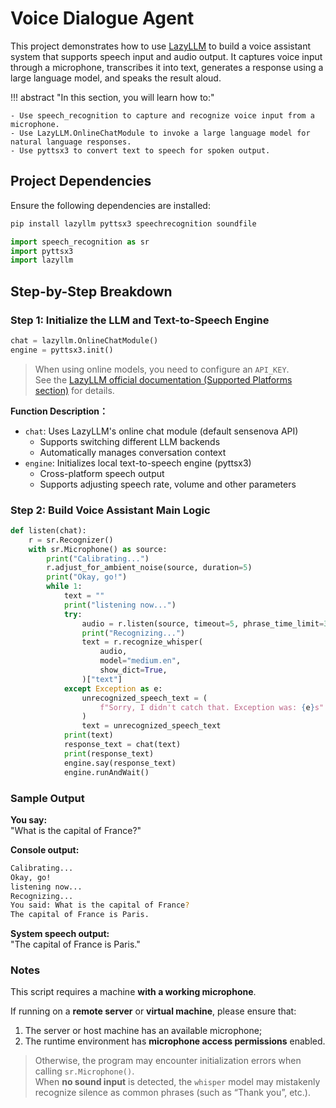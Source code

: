 # Voice Dialogue Agent

This project demonstrates how to use [LazyLLM](https://github.com/LazyAGI/LazyLLM) to build a voice assistant system that supports speech input and audio output. It captures voice input through a microphone, transcribes it into text, generates a response using a large language model, and speaks the result aloud.

!!! abstract "In this section, you will learn how to:"

    - Use speech_recognition to capture and recognize voice input from a microphone.
    - Use LazyLLM.OnlineChatModule to invoke a large language model for natural language responses.
    - Use pyttsx3 to convert text to speech for spoken output.

## Project Dependencies

Ensure the following dependencies are installed:

```bash
pip install lazyllm pyttsx3 speechrecognition soundfile
```

```python
import speech_recognition as sr
import pyttsx3
import lazyllm
```

## Step-by-Step Breakdown

### Step 1: Initialize the LLM and Text-to-Speech Engine

```python
chat = lazyllm.OnlineChatModule()
engine = pyttsx3.init()
```

> When using online models, you need to configure an `API_KEY`.  
> See the [LazyLLM official documentation (Supported Platforms section)](https://docs.lazyllm.ai/en/stable/#supported-platforms) for details.

**Function Description：**
- `chat`: Uses LazyLLM's online chat module (default sensenova API)
    - Supports switching different LLM backends
    - Automatically manages conversation context
- `engine`: Initializes local text-to-speech engine (pyttsx3)
    - Cross-platform speech output
    - Supports adjusting speech rate, volume and other parameters

### Step 2: Build Voice Assistant Main Logic

``` python
def listen(chat):
    r = sr.Recognizer()
    with sr.Microphone() as source:
        print("Calibrating...")
        r.adjust_for_ambient_noise(source, duration=5)
        print("Okay, go!")
        while 1:
            text = ""
            print("listening now...")
            try:
                audio = r.listen(source, timeout=5, phrase_time_limit=30)
                print("Recognizing...")
                text = r.recognize_whisper(
                    audio,
                    model="medium.en",
                    show_dict=True,
                )["text"]
            except Exception as e:
                unrecognized_speech_text = (
                    f"Sorry, I didn't catch that. Exception was: {e}s"
                )
                text = unrecognized_speech_text
            print(text)
            response_text = chat(text)
            print(response_text)
            engine.say(response_text)
            engine.runAndWait()
```

### Sample Output

**You say:**  
"What is the capital of France?"

**Console output:**

```bash
Calibrating...
Okay, go!
listening now...
Recognizing...
You said: What is the capital of France?
The capital of France is Paris.
```

**System speech output:**  
"The capital of France is Paris."

### Notes

This script requires a machine **with a working microphone**.

If running on a **remote server** or **virtual machine**, please ensure that:

1. The server or host machine has an available microphone;  
2. The runtime environment has **microphone access permissions** enabled.

> Otherwise, the program may encounter initialization errors when calling `sr.Microphone()`.  
> When **no sound input** is detected, the `whisper` model may mistakenly recognize silence as common phrases (such as “Thank you”, etc.).
